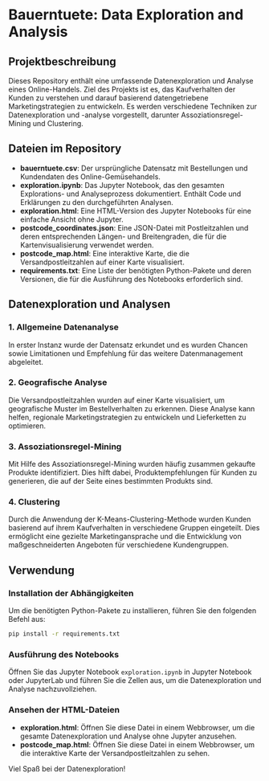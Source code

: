 # Bauerntuete: Data Exploration and Analysis

## Projektbeschreibung

Dieses Repository enthält eine umfassende Datenexploration und Analyse eines Online-Handels. Ziel des Projekts ist es, das Kaufverhalten der Kunden zu verstehen und darauf basierend datengetriebene Marketingstrategien zu entwickeln. Es werden verschiedene Techniken zur Datenexploration und -analyse vorgestellt, darunter Assoziationsregel-Mining und Clustering.

## Dateien im Repository

- **bauerntuete.csv**: Der ursprüngliche Datensatz mit Bestellungen und Kundendaten des Online-Gemüsehandels.
- **exploration.ipynb**: Das Jupyter Notebook, das den gesamten Explorations- und Analyseprozess dokumentiert. Enthält Code und Erklärungen zu den durchgeführten Analysen.
- **exploration.html**: Eine HTML-Version des Jupyter Notebooks für eine einfache Ansicht ohne Jupyter.
- **postcode_coordinates.json**: Eine JSON-Datei mit Postleitzahlen und deren entsprechenden Längen- und Breitengraden, die für die Kartenvisualisierung verwendet werden.
- **postcode_map.html**: Eine interaktive Karte, die die Versandpostleitzahlen auf einer Karte visualisiert.
- **requirements.txt**: Eine Liste der benötigten Python-Pakete und deren Versionen, die für die Ausführung des Notebooks erforderlich sind.

## Datenexploration und Analysen

### 1. Allgemeine Datenanalyse

In erster Instanz wurde der Datensatz erkundet und es wurden Chancen sowie Limitationen und Empfehlung für das weitere Datenmanagement abgeleitet.

### 2. Geografische Analyse

Die Versandpostleitzahlen wurden auf einer Karte visualisiert, um geografische Muster im Bestellverhalten zu erkennen. Diese Analyse kann helfen, regionale Marketingstrategien zu entwickeln und Lieferketten zu optimieren.

### 3. Assoziationsregel-Mining

Mit Hilfe des Assoziationsregel-Mining wurden häufig zusammen gekaufte Produkte identifiziert. Dies hilft dabei, Produktempfehlungen für Kunden zu generieren, die auf der Seite eines bestimmten Produkts sind.

### 4. Clustering

Durch die Anwendung der K-Means-Clustering-Methode wurden Kunden basierend auf ihrem Kaufverhalten in verschiedene Gruppen eingeteilt. Dies ermöglicht eine gezielte Marketingansprache und die Entwicklung von maßgeschneiderten Angeboten für verschiedene Kundengruppen.

## Verwendung

### Installation der Abhängigkeiten

Um die benötigten Python-Pakete zu installieren, führen Sie den folgenden Befehl aus:

```bash
pip install -r requirements.txt
```

### Ausführung des Notebooks

Öffnen Sie das Jupyter Notebook `exploration.ipynb` in Jupyter Notebook oder JupyterLab und führen Sie die Zellen aus, um die Datenexploration und Analyse nachzuvollziehen.

### Ansehen der HTML-Dateien

- **exploration.html**: Öffnen Sie diese Datei in einem Webbrowser, um die gesamte Datenexploration und Analyse ohne Jupyter anzusehen.
- **postcode_map.html**: Öffnen Sie diese Datei in einem Webbrowser, um die interaktive Karte der Versandpostleitzahlen zu sehen.

Viel Spaß bei der Datenexploration!
